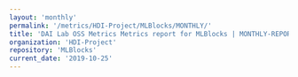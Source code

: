 ```yaml
---
layout: 'monthly'
permalink: '/metrics/HDI-Project/MLBlocks/MONTHLY/'
title: 'DAI Lab OSS Metrics Metrics report for MLBlocks | MONTHLY-REPORT-2019-10-25'
organization: 'HDI-Project'
repository: 'MLBlocks'
current_date: '2019-10-25'
---
```

